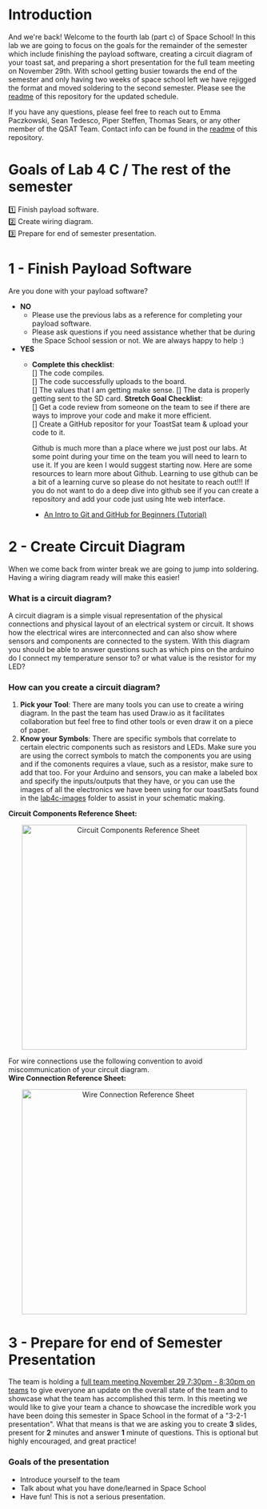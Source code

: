 # Introduction 
And we're back! Welcome to the fourth lab (part c) of Space School! In this lab we are going to focus on the goals for the remainder of the semester which include finishing the payload software, creating a circuit diagram of your toast sat, and preparing a short presentation for the full team meeting on November 29th. With school getting busier towards the end of the semester and only having two weeks of space school left we have rejigged the format and moved soldering to the second semester.  Please see the [readme](https://github.com/queens-satellite-team/Space-School) of this repository for the updated schedule. 

If you have any questions, please feel free to reach out to Emma Paczkowski, Sean Tedesco, Piper Steffen, Thomas Sears, or any other member of the QSAT Team. Contact info can be found in the [readme](https://github.com/queens-satellite-team/Space-School) of this repository. 

# Goals of Lab 4 C / The rest of the semester

1️⃣ Finish payload software.  
2️⃣ Create wiring diagram.  
3️⃣ Prepare for end of semester presentation.  

# 1 - Finish Payload Software
Are you done with your payload software?
- **NO**
  - Please use the previous labs as a reference for completing your payload software.
  - Please ask questions if you need assistance whether that be during the Space School session or not. We are always happy to help :)
- **YES**
  - **Complete this checklist**:  
   [] The code compiles.  
   [] The code successfully uploads to the board.  
   [] The values that I am getting make sense. 
   [] The data is properly getting sent to the SD card.
  **Stretch Goal Checklist**:  
   [] Get a code review from someone on the team to see if there are ways to improve your code and make it more efficient.  
   [] Create a GitHub repositor for your ToastSat team & upload your code to it.  
    
    Github is much more than a place where we just post our labs.  At some point during your time on the team you will need to learn to use it. If you are keen I would suggest starting now.  Here are some resources to learn more about Github. Learning to use github can be a bit of a learning curve so please do not hesitate to reach out!!! If you do not want to do a deep dive into github see if you can create a repository and add your code just using hte web interface.
    - [An Intro to Git and GitHub for Beginners (Tutorial)](https://product.hubspot.com/blog/git-and-github-tutorial-for-beginners)

# 2 - Create Circuit Diagram
When we come back from winter break we are going to jump into soldering. Having a wiring diagram ready will make this easier!
### What is a circuit diagram?
A circuit diagram is a simple visual representation of the physical connections and physical layout of an electrical system or circuit. It shows how the electrical wires are interconnected and can also show where sensors and components are connected to the system. With this diagram you should be able to answer questions such as which pins on the arduino do I connect my temperature sensor to? or what value is the resistor for my LED?
### How can you create a circuit diagram?
1. **Pick your Tool**: There are many tools you can use to create a wiring diagram. In the past the team has used Draw.io as it facilitates collaboration but feel free to find other tools or even draw it on a piece of paper. 
2. **Know your Symbols**: There are specific symbols that correlate to certain electric components such as resistors and LEDs. Make sure you are using the correct symbols to match the components you are using and if the comonents requires a vlaue, such as a resistor, make sure to add that too. For your Arduino and sensors, you can make a labeled box and specify the inputs/outputs that they have, or you can use the images of all the electronics we have been using for our toastSats found in the [lab4c-images](https://github.com/queens-satellite-team/Space-School/tree/main/lab4c/lab4c-images) folder to assist in your schematic making. 


**Circuit Components Reference Sheet:** 

<p align="center">
  <img src ="https://github.com/queens-satellite-team/Space-School/blob/7a8f8b0a162e4b1ba45a42242deae169e958a081/lab4c/lab4c-images/electric_symbols.png" width = "450" alt ="Circuit Components Reference Sheet">  

  For wire connections use the following convention to avoid miscommunication of your circuit diagram.  
**Wire Connection Reference Sheet:**  
 <p align="center">
  <img src ="https://github.com/queens-satellite-team/Space-School/blob/1bf425da49d097869d6ce60f6c5d4bae6ffef9e6/lab4c/lab4c-images/wire_connections.png" width = "450" alt ="Wire Connection Reference Sheet">   
  
# 3 - Prepare for end of Semester Presentation
The team is holding a [full team meeting November 29 7:30pm - 8:30pm on teams](https://teams.microsoft.com/l/meetup-join/19%3a228819f05c6048ba9648b700fe70780f%40thread.tacv2/1636333553327?context=%7b%22Tid%22%3a%22d61ecb3b-38b1-42d5-82c4-efb2838b925c%22%2c%22Oid%22%3a%22435b5691-4e74-41b9-bf46-569822016814%22%7d) to give everyone an update on the overall state of the team and to showcase what the team has accomplished this term.  In this meeting we would like to give your team a chance to showcase the incredible work you have been doing this semester in Space School in the format of a "3-2-1 presentation". What that means is that we are asking you to create **3** slides, present for **2** minutes and answer **1** minute of questions. This is optional but highly encouraged, and great practice!

### Goals of the presentation
- Introduce yourself to the team
- Talk about what you have done/learned in Space School
- Have fun! This is not a serious presentation. 
